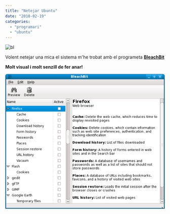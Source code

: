 ```yaml
---
title: "Netejar Ubuntu"
date: "2010-02-19"
categories: 
  - "programari"
  - "ubuntu"
---
```


![](images/zen_classic_logo.png "bl")

Volent netejar una mica el sistema m'he trobat amb el programeta **[BleachBit](http://bleachbit.sourceforge.net/es "Home")**

**Molt visual i molt senzill de fer anar!**

**![bl2](images/BleachBit-064-Firefox-Fedora11-English.png)**
